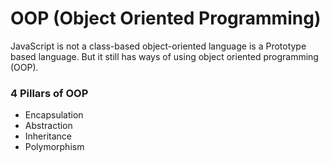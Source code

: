 # OOP (Object Oriented Programming)

JavaScript is not a class-based object-oriented language is a Prototype based language. But it still has ways of using object oriented programming (OOP).

### 4 Pillars of OOP
<ul>
    <li>Encapsulation</li>
    <li>Abstraction</li>
    <li>Inheritance</li>
    <li>Polymorphism</li>
<ul>  